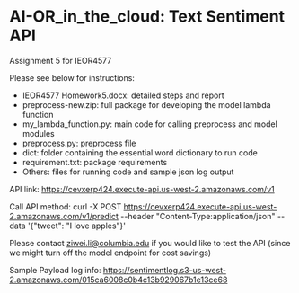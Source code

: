 # AI-OR_in_the_cloud: Text Sentiment API
Assignment 5 for IEOR4577

Please see below for instructions:
- IEOR4577 Homework5.docx: detailed steps and report
- preprocess-new.zip: full package for developing the model lambda function
- my_lambda_function.py: main code for calling preprocess and model modules
- preprocess.py: preprocess file
- dict: folder containing the essential word dictionary to run code
- requirement.txt: package requirements
- Others: files for running code and sample json log output


API link: https://cevxerp424.execute-api.us-west-2.amazonaws.com/v1 

Call API method:
curl -X POST https://cevxerp424.execute-api.us-west-2.amazonaws.com/v1/predict --header "Content-Type:application/json" --data '{"tweet": "I love apples"}'

Please contact ziwei.li@columbia.edu if you would like to test the API (since we might turn off the model endpoint for cost savings)

Sample Payload log info: https://sentimentlog.s3-us-west-2.amazonaws.com/015ca6008c0b4c13b929067b1e13ce68
